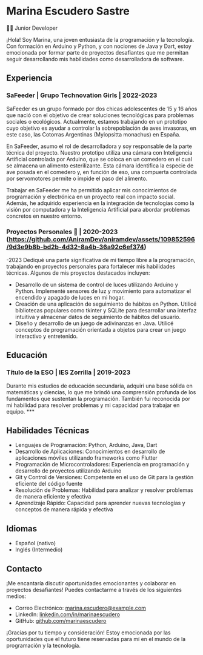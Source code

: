 # Marina Escudero Sastre

👩‍💻 Junior Developer

¡Hola! Soy Marina, una joven entusiasta de la programación y la tecnología. Con formación en Arduino y Python, y con nociones de Java y Dart, estoy emocionada por formar parte de proyectos desafiantes que me permitan seguir desarrollando mis habilidades como desarrolladora de software.

## Experiencia

### SaFeeder | Grupo Technovation Girls | 2022-2023
SaFeeder es un grupo formado por dos chicas adolescentes de 15 y 16 años que nació con el objetivo de crear soluciones tecnológicas para problemas sociales o ecológicos. Actualmente, estamos trabajando en un prototipo cuyo objetivo es ayudar a controlar la sobrepoblación de aves invasoras, en este caso, las Cotorras Argentinas (Myiopsitta monachus) en España.

En SaFeeder, asumo el rol de desarrolladora y soy responsable de la parte técnica del proyecto. Nuestro prototipo utiliza una cámara con Inteligencia Artificial controlada por Arduino, que se coloca en un comedero en el cual se almacena un alimento esterilizante. Esta cámara identifica la especie de ave posada en el comedero y, en función de eso, una compuerta controlada por servomotores permite o impide el paso del alimento.

Trabajar en SaFeeder me ha permitido aplicar mis conocimientos de programación y electrónica en un proyecto real con impacto social. Además, he adquirido experiencia en la integración de tecnologías como la visión por computadora y la Inteligencia Artificial para abordar problemas concretos en nuestro entorno.

### Proyectos Personales 🤖 | 2020-2023 (https://github.com/AniramDev/aniramdev/assets/109852596/9d3e9b8b-bd2b-4d32-8a4b-36a92c6ef374)
-2023
Dediqué una parte significativa de mi tiempo libre a la programación, trabajando en proyectos personales para fortalecer mis habilidades técnicas. Algunos de mis proyectos destacados incluyen:
- Desarrollo de un sistema de control de luces utilizando Arduino y Python. Implementé sensores de luz y movimiento para automatizar el encendido y apagado de luces en mi hogar.
- Creación de una aplicación de seguimiento de hábitos en Python. Utilicé bibliotecas populares como tkinter y SQLite para desarrollar una interfaz intuitiva y almacenar datos de seguimiento de hábitos del usuario.
- Diseño y desarrollo de un juego de adivinanzas en Java. Utilicé conceptos de programación orientada a objetos para crear un juego interactivo y entretenido.

## Educación

### Título de la ESO | IES Zorrilla | 2019-2023
Durante mis estudios de educación secundaria, adquirí una base sólida en matemáticas y ciencias, lo que me brindó una comprensión profunda de los fundamentos que sustentan la programación. También fui reconocida por mi habilidad para resolver problemas y mi capacidad para trabajar en equipo. ***

## Habilidades Técnicas

- Lenguajes de Programación: Python, Arduino, Java, Dart
- Desarrollo de Aplicaciones: Conocimientos en desarrollo de aplicaciones móviles utilizando frameworks como Flutter
- Programación de Microcontroladores: Experiencia en programación y desarrollo de proyectos utilizando Arduino
- Git y Control de Versiones: Competente en el uso de Git para la gestión eficiente del código fuente
- Resolución de Problemas: Habilidad para analizar y resolver problemas de manera eficiente y efectiva
- Aprendizaje Rápido: Capacidad para aprender nuevas tecnologías y conceptos de manera rápida y efectiva

## Idiomas

- Español (nativo)
- Inglés (Intermedio)

## Contacto

¡Me encantaría discutir oportunidades emocionantes y colaborar en proyectos desafiantes! Puedes contactarme a través de los siguientes medios:

- Correo Electrónico: [marina.escudero@example.com](mailto:marina.escudero@example.com)
- LinkedIn: [linkedin.com/in/marinaescudero](https://www.linkedin.com/in/marinaescudero)
- GitHub: [github.com/marinaescudero](https://github.com/marinaescudero)

¡Gracias por tu tiempo y consideración! Estoy emocionada por las oportunidades que el futuro tiene reservadas para mí en el mundo de la programación y la tecnología.

